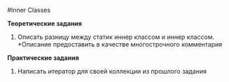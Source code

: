 #Inner Classes

**Теоретические задания**
1. Описать разницу между статик иннер классом и иннер классом.
*Описание предоставить в качестве многострочного комментария

**Практические задания**
1. Написать итератор для своей коллекции из прошлого задания